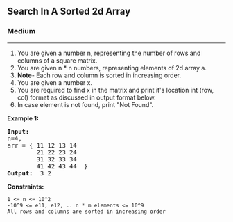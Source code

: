 ## Search In A Sorted 2d Array

### Medium
***

1. You are given a number n, representing the number of rows and columns of a square matrix.
2. You are given n \* n numbers, representing elements of 2d array a. 
3. **Note**- Each row and column is sorted in increasing order.
4. You are given a number x.
5. You are required to find x in the matrix and print it's location int (row, col) format as discussed in output format below.
6. In case element is not found, print "Not Found".

**Example 1:**
<pre>
<b>Input: </b> 
n=4, 
arr = { 11 12 13 14 
        21 22 23 24 
        31 32 33 34 
        41 42 43 44  }
<b>Output: </b> 3 2
</pre>

**Constraints:**
```
1 <= n <= 10^2
-10^9 <= e11, e12, .. n * m elements <= 10^9
All rows and columns are sorted in increasing order
```
